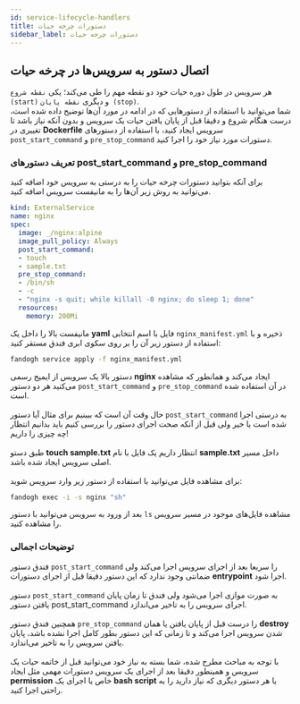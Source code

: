 ```yaml
---
id: service-lifecycle-handlers
title: دستورات چرخه حیات
sidebar_label: دستورات چرخه حیات
---
```


## اتصال دستور به سرویس‌ها در چرخه‌ حیات

هر سرویس در طول دوره حیات خود دو نقطه مهم را طی می‌کند؛ یکی `نقطه شروع (start)`  و دیگری `نقطه پایان (stop)`.<br/>
شما می‌توانید با استفاده از دستورهایی که در ادامه در مورد آن‌ها توضیح داده‌ شده است، درست هنگام شروع و دقیقا قبل از پایان یافتن حیات یک سرویس و بدون آنکه نیاز باشد تا تغییری در **Dockerfile** سرویس ایجاد کنید، با استفاده از دستورهای `post_start_command` و `pre_stop_command` دستورات مورد نیاز خود را اجرا کنید.

### تعریف دستورهای post_start_command و pre_stop_command
برای آنکه بتوانید دستورات چرخه حیات را به درستی به سرویس خود اضافه‌ کنید می‌توانید به روش زیر آن‌ها را به مانیفست سرویس اضافه کنید.

```yaml title="deployment_manifest.yml"
kind: ExternalService
name: nginx
spec:
  image: _/nginx:alpine
  image_pull_policy: Always
  post_start_command:
  - touch
  - sample.txt
  pre_stop_command:
  - /bin/sh
  - -c
  - "nginx -s quit; while killall -0 nginx; do sleep 1; done"
  resources:
    memory: 200Mi
```
مانیفست بالا را داخل یک **yaml** فایل با اسم انتخابی `nginx_manifest.yml` ذخیره و با استفاده از دستور زیر آن را بر روی سکوی ابری فندق مستقر کنید:
```bash
fandogh service apply -f nginx_manifest.yml
```
دستور بالا یک سرویس از ایمیج رسمی **nginx** ایجاد می‌کند و همانطور که مشاهده می‌کنید هر دو دستور `post_start_command` و `pre_stop_command` در آن استفاده شده است.<br/><br/>
حال وقت آن است که ببینیم برای مثال آیا دستور `post_start_command` به درستی اجرا شده است یا خیر ولی قبل از آنکه صحت اجرای دستور را بررسی کنیم باید بدانیم انتظار چه چیزی را داریم!<br/><br/>
طبق دستو **touch  sample.txt** انتظار داریم یک فایل با نام **sample.txt** داخل مسیر اصلی سرویس ایجاد شده باشد.<br/><br/>
برای مشاهده فایل می‌توانید با استفاده از دستور زیر وارد سرویس شوید:
```bash
fandogh exec -i -s nginx "sh"
```
بعد از ورود به سرویس می‌توانید با دستور `ls` مشاهده فایل‌های موجود در مسیر سرویس را مشاهده کنید.
### توضیحات اجمالی
فندق دستور `post_start_command` را سریعا بعد از اجرای سرویس اجرا می‌کند ولی ضمانتی وجود ندارد که این دستور دقیقا قبل از اجرای دستورات **entrypoint** اجرا شود.<br/><br/>
دستور `post_start_command` به صورت موازی اجرا می‌شود ولی فندق تا زمان پایان یافتن دستور post_start_command اجرای سرویس را به تاخیر می‌اندازد.<br/><br/>
همچنین فندق دستور `pre_stop_command` را درست قبل از پایان یافتن یا همان **destroy** شدن سرویس اجرا می‌کند و تا زمانی که این دستور بطور کامل اجرا نشده باشد، پایان یافتن سرویس را به تاخیر می‌اندازد.<br/><br/>
با توجه به مباحث مطرح شده، شما بسته به نیاز خود می‌توانید قبل از خاتمه حیات یک سرویس و همینطور دقیقا بعد از اجرای یک سرویس دستورات مهمی مثل ایجاد **permission** خاص یا اجرای یک **bash script** یا هر دستور دیگری که نیاز دارید را به راحتی اجرا کنید.